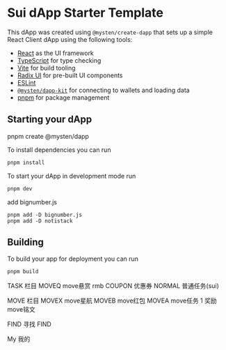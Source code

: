# Sui dApp Starter Template

This dApp was created using `@mysten/create-dapp` that sets up a simple React
Client dApp using the following tools:

- [React](https://react.dev/) as the UI framework
- [TypeScript](https://www.typescriptlang.org/) for type checking
- [Vite](https://vitejs.dev/) for build tooling
- [Radix UI](https://www.radix-ui.com/) for pre-built UI components
- [ESLint](https://eslint.org/)
- [`@mysten/dapp-kit`](https://sdk.mystenlabs.com/dapp-kit) for connecting to
  wallets and loading data
- [pnpm](https://pnpm.io/) for package management

## Starting your dApp
pnpm create @mysten/dapp

To install dependencies you can run

```bash
pnpm install
```

To start your dApp in development mode run

```bash
pnpm dev
```

add bignumber.js
```
pnpm add -D bignumber.js
pnpm add -D notistack
```

## Building

To build your app for deployment you can run

```bash
pnpm build
```

TASK 栏目
MOVEQ    move悬赏 rmb
COUPON   优惠券
NORMAL   普通任务(sui)

MOVE 栏目
MOVEX   move星航
MOVEB   move红包
MOVEA   move任务 1 奖励move铭文

FIND 寻找
FIND

My 我的
